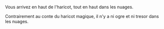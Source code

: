 Vous arrivez en haut de l'haricot, tout en haut dans les nuages.

Contrairement au conte du haricot magique, il n'y a ni ogre et ni tresor dans les nuages.
